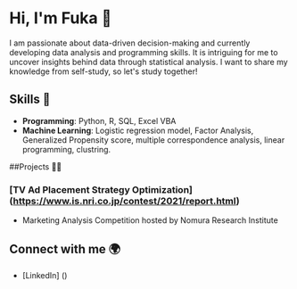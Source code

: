 # Hi, I'm Fuka 👋

I am passionate about data-driven decision-making and currently developing data analysis and programming skills.
It is intriguing for me to uncover insights behind data through statistical analysis.
I want to share my knowledge from self-study, so let's study together!

## Skills 🌟
- **Programming**: Python, R, SQL, Excel VBA
- **Machine Learning**: Logistic regression model, Factor Analysis, Generalized Propensity score, multiple correspondence analysis, linear programming, clustring.

##Projects 👩‍💻

### [TV Ad Placement Strategy Optimization] (https://www.is.nri.co.jp/contest/2021/report.html)
- Marketing Analysis Competition hosted by Nomura Research Institute

## Connect with me 🌍
- [LinkedIn] ()
